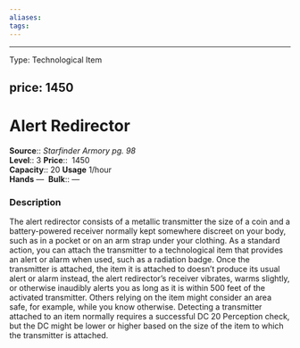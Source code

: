 ```yaml
---
aliases: 
tags: 
---
```


---
Type: Technological Item

price: 1450
---

# Alert Redirector

**Source**:: _Starfinder Armory pg. 98_  
**Level**:: 3
**Price**::  1450  
**Capacity**:: 20 **Usage** 1/hour  
**Hands** — 
**Bulk**:: —

### Description

The alert redirector consists of a metallic transmitter the size of a coin and a battery-powered receiver normally kept somewhere discreet on your body, such as in a pocket or on an arm strap under your clothing. As a standard action, you can attach the transmitter to a technological item that provides an alert or alarm when used, such as a radiation badge. Once the transmitter is attached, the item it is attached to doesn’t produce its usual alert or alarm instead, the alert redirector’s receiver vibrates, warms slightly, or otherwise inaudibly alerts you as long as it is within 500 feet of the activated transmitter. Others relying on the item might consider an area safe, for example, while you know otherwise. Detecting a transmitter attached to an item normally requires a successful DC 20 Perception check, but the DC might be lower or higher based on the size of the item to which the transmitter is attached.
